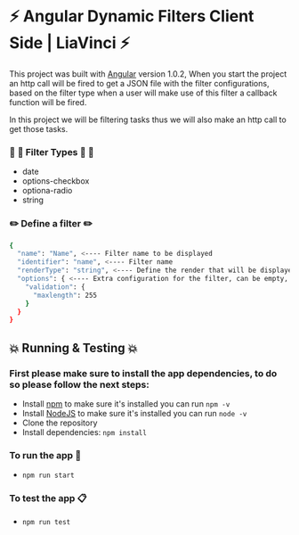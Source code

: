 # :zap:  Angular Dynamic Filters Client Side | LiaVinci  :zap:

This project was built with [Angular](https://github.com/angular/angular-cli) version 1.0.2,
When you start the project an http call will be fired to get a JSON file with the filter configurations, based on the filter type when a user will make use of this filter a callback function will be fired.

In this project we will be filtering tasks thus we will also make an http call to get those tasks.

### :green_book: :blue_book: Filter Types :orange_book: :notebook:

* date
* options-checkbox
* optiona-radio
* string

### :pencil2: Define a filter :pencil2:

```sh
{
  "name": "Name", <---- Filter name to be displayed
  "identifier": "name", <---- Filter name
  "renderType": "string", <---- Define the render that will be displayed to the user as well as the logic that will be used to                                 filter the results
  "options": { <---- Extra configuration for the filter, can be empty, include validation, items etc... for more you can look                      at the mock-data/filters,json
    "validation": {
      "maxlength": 255
    }
  }
}
```

## :boom: Running & Testing :boom:

### First please make sure to install the app dependencies, to do so please follow the next steps:

- Install [npm](https://www.npmjs.com/) to make sure it's installed you can run `npm -v`
- Install [NodeJS](https://nodejs.org/en/download/package-manager/) to make sure it's installed you can run `node -v`
- Clone the repository
- Install dependencies: `npm install`

### To run the app :rocket:

* `npm run start`

### To test the app :clipboard:

* `npm run test`
